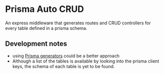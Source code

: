 # Prisma Auto CRUD

An express middleware that generates routes and CRUD controllers for every table defined in a prisma schema.

## Development notes
 * using [Prisma generators](https://github.com/YassinEldeeb/create-prisma-generator) could be a better approach 
 * Although a list of the tables is available by looking into the prisma client keys, the schema of each table is yet to be found.